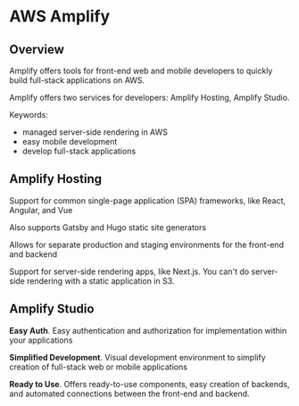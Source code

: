 # AWS Amplify

## Overview

Amplify offers tools for front-end web and mobile developers to quickly build full-stack applications on AWS.

Amplify offers two services for developers: Amplify Hosting, Amplify Studio.

Keywords: 
- managed server-side rendering in AWS
- easy mobile development
- develop full-stack applications


## Amplify Hosting

Support for common single-page application (SPA)
frameworks, like React, Angular, and Vue

Also supports Gatsby and Hugo static site generators

Allows for separate production and staging environments for the front-end and backend

Support for server-side rendering apps, like Next.js. You can't do server-side rendering with a static application in S3.


## Amplify Studio

**Easy Auth**. Easy authentication and authorization for implementation within your applications

**Simplified Development**. Visual development environment to simplify creation of full-stack web or mobile applications

**Ready to Use**. Offers ready-to-use components, easy creation of backends, and automated connections between the front-end and backend.